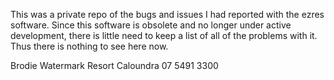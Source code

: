 This was a private repo of the bugs and issues I had reported with the ezres software. 
Since this software is obsolete and no longer under active development, there is little 
need to keep a list of all of the problems with it. Thus there is nothing to see here now.

Brodie
Watermark Resort Caloundra
07 5491 3300
